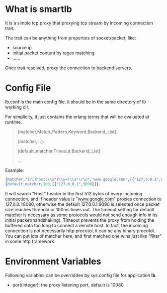 # What is smartlb

It is a simple tcp proxy that proxying tcp stream by incoming connection trait.

The trait can be anything from properties of socket/packet, like:
  - source ip
  - initial packet content by regex matching
  - ......

Once trait resolved, proxy the connection to backend servers.


# Config File

lb.conf is the main config file. it should be in the same directory of lb working dir.

For simplicity, it just contains the erlang terms that will be evaluated at runtime.

> {matcher,Match_Pattern,Keyword,Backend_List}.
>
> {matcher,...}.
>
> {default_matcher,Timeout,Backend_List}
>
> ...


Example:

```erlang
{matcher,"(?i)host:\\s*(\\w+)\\s*\r\n","www.google.com",[{"127.0.0.1",8080}]}.
{default_matcher,100,[{"127.0.0.1",9090}]}.
```

It will search "Host" header in the first 512 bytes of every incoming connection, and if header value is "www.google.com" proxies connection to 127.0.0.1:8080, otherwise the default 127.0.0.1:9090 is selected once packet size reaches threhold or 100ms times out. The timeout setting for default matcher is necessary as some protocols would not send enough info in its initial packet(handshaking). Timeout prevents the proxy from holding the buffered data too long to connect a remote host. In fact, the incoming connection is not necessarily http procotol, it can be any binary procotol. You can put lots of matcher here, and first matched one wins just like "filter" in some http framework.

# Environment Variables

Following variables can be overridden by sys.config file for application **lb**.
  
  - port(integer): the proxy listening port, default is 10080
  
